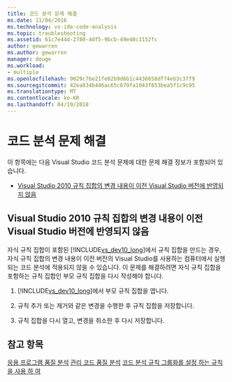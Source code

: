 ```yaml
---
title: 코드 분석 문제 해결
ms.date: 11/04/2016
ms.technology: vs-ide-code-analysis
ms.topic: troubleshooting
ms.assetid: 61c7e44d-2780-4df5-9bcb-49e40c1152fc
author: gewarren
ms.author: gewarren
manager: douge
ms.workload:
- multiple
ms.openlocfilehash: 9029c7be21fe02b9d6b1c4436658df74eb3c37f9
ms.sourcegitcommit: 42ea834b446ac65c679fa1043f853bea5f1c9c95
ms.translationtype: MT
ms.contentlocale: ko-KR
ms.lasthandoff: 04/19/2018
---
```

# <a name="troubleshooting-code-analysis-issues"></a>코드 분석 문제 해결
이 항목에는 다음 Visual Studio 코드 분석 문제에 대한 문제 해결 정보가 포함되어 있습니다.

-   [Visual Studio 2010 규칙 집합의 변경 내용이 이전 Visual Studio 버전에 반영되지 않음](#ChildRuleSetChangesInPreviousVersions)

##  <a name="ChildRuleSetChangesInPreviousVersions"></a> Visual Studio 2010 규칙 집합의 변경 내용이 이전 Visual Studio 버전에 반영되지 않음
 자식 규칙 집합이 포함된 [!INCLUDE[vs_dev10_long](../code-quality/includes/vs_dev10_long_md.md)]에서 규칙 집합을 만드는 경우, 자식 규칙 집합의 변경 내용이 이전 버전의 Visual Studio를 사용하는 컴퓨터에서 실행되는 코드 분석에 적용되지 않을 수 있습니다. 이 문제를 해결하려면 자식 규칙 집합을 포함하는 규칙 집합인 부모 규칙 집합을 다시 작성해야 합니다.

1.  [!INCLUDE[vs_dev10_long](../code-quality/includes/vs_dev10_long_md.md)]에서 부모 규칙 집합을 엽니다.

2.  규칙 추가 또는 제거와 같은 변경을 수행한 후 규칙 집합을 저장합니다.

3.  규칙 집합을 다시 열고, 변경을 취소한 후 다시 저장합니다.

## <a name="see-also"></a>참고 항목
 [응용 프로그램 품질 분석](../code-quality/analyzing-application-quality-by-using-code-analysis-tools.md) [관리 코드 품질 분석](../code-quality/analyzing-managed-code-quality-by-using-code-analysis.md) [코드 분석 규칙 그룹화를 설정 하는 규칙을 사용 하 여](../code-quality/using-rule-sets-to-group-code-analysis-rules.md)